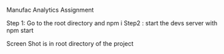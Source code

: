 


Manufac Analytics Assignment


Step 1: Go to the root directory and npm i
Step2 : start the devs server with npm start

Screen Shot is in root directory of the project

